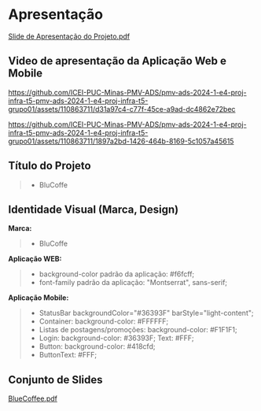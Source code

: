 # Apresentação

[Slide de Apresentação do Projeto.pdf](https://github.com/user-attachments/files/15905452/Eixo.4.pdf)

## Video de apresentação da Aplicação Web e Mobile

https://github.com/ICEI-PUC-Minas-PMV-ADS/pmv-ads-2024-1-e4-proj-infra-t5-pmv-ads-2024-1-e4-proj-infra-t5-grupo01/assets/110863711/d31a97c4-c77f-45ce-a9ad-dc4862e72bec



https://github.com/ICEI-PUC-Minas-PMV-ADS/pmv-ads-2024-1-e4-proj-infra-t5-pmv-ads-2024-1-e4-proj-infra-t5-grupo01/assets/110863711/1897a2bd-1426-464b-8169-5c1057a45615




## Título do Projeto

> - BluCoffe

## Identidade Visual (Marca, Design)
**Marca:**
> - BluCoffe

**Aplicação WEB:**
> - background-color padrão da aplicação: #f6fcff;
> - font-family padrão da aplicação: "Montserrat", sans-serif;

**Aplicação Mobile:**
> - StatusBar backgroundColor="#36393F" barStyle="light-content";
> - Container: background-color: #FFFFFF;
> - Listas de postagens/promoções: background-color: #F1F1F1;
> - Login:  background-color: #36393F; Text: #FFF;
> - Button: background-color: #418cfd;
> - ButtonText: #FFF;


## Conjunto de Slides

[BlueCoffee.pdf](https://github.com/user-attachments/files/15946354/BlueCoffee.pdf)
